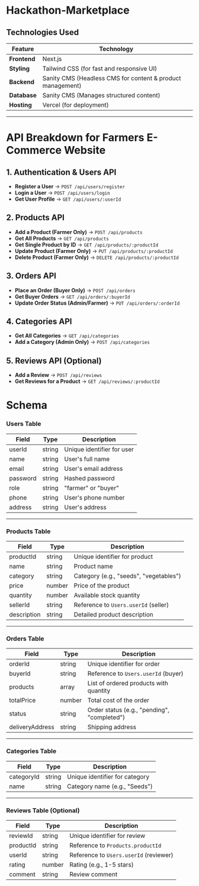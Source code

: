 # Hackathon-Marketplace

## Technologies Used

| Feature               | Technology |
|----------------------|------------|
| **Frontend**         | Next.js  |
| **Styling**          | Tailwind CSS (for fast and responsive UI) |
| **Backend**          | Sanity CMS (Headless CMS for content & product management) |
| **Database**         | Sanity CMS (Manages structured content) |
| **Hosting**          | Vercel (for deployment) |

---

# API Breakdown for Farmers E-Commerce Website

## 1. Authentication & Users API
- **Register a User** → `POST /api/users/register`
- **Login a User** → `POST /api/users/login`
- **Get User Profile** → `GET /api/users/:userId`

## 2. Products API
- **Add a Product (Farmer Only)** → `POST /api/products`
- **Get All Products** → `GET /api/products`
- **Get Single Product by ID** → `GET /api/products/:productId`
- **Update Product (Farmer Only)** → `PUT /api/products/:productId`
- **Delete Product (Farmer Only)** → `DELETE /api/products/:productId`

## 3. Orders API
- **Place an Order (Buyer Only)** → `POST /api/orders`
- **Get Buyer Orders** → `GET /api/orders/:buyerId`
- **Update Order Status (Admin/Farmer)** → `PUT /api/orders/:orderId`

## 4. Categories API
- **Get All Categories** → `GET /api/categories`
- **Add a Category (Admin Only)** → `POST /api/categories`

## 5. Reviews API (Optional)
- **Add a Review** → `POST /api/reviews`
- **Get Reviews for a Product** → `GET /api/reviews/:productId`




# Schema

### Users Table
| Field    | Type   | Description                  |
|----------|--------|-----------------------------|
| userId   | string | Unique identifier for user  |
| name     | string | User's full name            |
| email    | string | User's email address        |
| password | string | Hashed password             |
| role     | string | "farmer" or "buyer"         |
| phone    | string | User's phone number         |
| address  | string | User's address              |

---

### Products Table
| Field       | Type   | Description                                  |
|------------|--------|---------------------------------------------|
| productId  | string | Unique identifier for product              |
| name       | string | Product name                               |
| category   | string | Category (e.g., "seeds", "vegetables")     |
| price      | number | Price of the product                       |
| quantity   | number | Available stock quantity                   |
| sellerId   | string | Reference to `Users.userId` (seller)       |
| description| string | Detailed product description               |

---

### Orders Table
| Field          | Type   | Description                              |
|--------------|--------|-----------------------------------------|
| orderId     | string | Unique identifier for order             |
| buyerId     | string | Reference to `Users.userId` (buyer)     |
| products    | array  | List of ordered products with quantity  |
| totalPrice  | number | Total cost of the order                 |
| status      | string | Order status (e.g., "pending", "completed") |
| deliveryAddress | string | Shipping address                      |

---

### Categories Table
| Field      | Type   | Description                    |
|------------|--------|--------------------------------|
| categoryId | string | Unique identifier for category |
| name       | string | Category name (e.g., "Seeds")  |

---

### Reviews Table (Optional)
| Field      | Type   | Description                              |
|------------|--------|-----------------------------------------|
| reviewId   | string | Unique identifier for review           |
| productId  | string | Reference to `Products.productId`      |
| userId     | string | Reference to `Users.userId` (reviewer) |
| rating     | number | Rating (e.g., 1-5 stars)               |
| comment    | string | Review comment                         |
